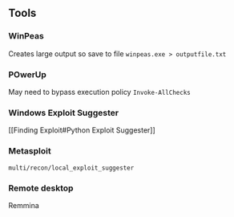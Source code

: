 ## Tools
### WinPeas
Creates large output so save to file
`winpeas.exe > outputfile.txt`

### POwerUp
May need to bypass execution policy
`Invoke-AllChecks`

### Windows Exploit Suggester
[[Finding Exploit#Python Exploit Suggester]]

### Metasploit
`multi/recon/local_exploit_suggester`

### Remote desktop
Remmina
